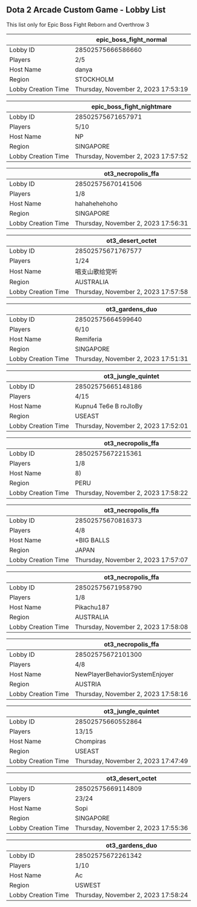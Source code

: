 ## Dota 2 Arcade Custom Game - Lobby List

This list only for Epic Boss Fight Reborn and Overthrow 3

|  | epic_boss_fight_normal |
| ------ | ------ |
| Lobby ID | 28502575666586660 |
| Players | 2/5 |
| Host Name | danya |
| Region | STOCKHOLM |
| Lobby Creation Time | Thursday, November 2, 2023 17:53:19 |


|  | epic_boss_fight_nightmare |
| ------ | ------ |
| Lobby ID | 28502575671657971 |
| Players | 5/10 |
| Host Name | NP |
| Region | SINGAPORE |
| Lobby Creation Time | Thursday, November 2, 2023 17:57:52 |


|  | ot3_necropolis_ffa |
| ------ | ------ |
| Lobby ID | 28502575670141506 |
| Players | 1/8 |
| Host Name | hahahehehoho |
| Region | SINGAPORE |
| Lobby Creation Time | Thursday, November 2, 2023 17:56:31 |


|  | ot3_desert_octet |
| ------ | ------ |
| Lobby ID | 28502575671767577 |
| Players | 1/24 |
| Host Name | 唱支山歌给党听 |
| Region | AUSTRALIA |
| Lobby Creation Time | Thursday, November 2, 2023 17:57:58 |


|  | ot3_gardens_duo |
| ------ | ------ |
| Lobby ID | 28502575664599640 |
| Players | 6/10 |
| Host Name | Remiferia |
| Region | SINGAPORE |
| Lobby Creation Time | Thursday, November 2, 2023 17:51:31 |


|  | ot3_jungle_quintet |
| ------ | ------ |
| Lobby ID | 28502575665148186 |
| Players | 4/15 |
| Host Name | Kupnu4 Te6e B roJIoBy |
| Region | USEAST |
| Lobby Creation Time | Thursday, November 2, 2023 17:52:01 |


|  | ot3_necropolis_ffa |
| ------ | ------ |
| Lobby ID | 28502575672215361 |
| Players | 1/8 |
| Host Name | 8) |
| Region | PERU |
| Lobby Creation Time | Thursday, November 2, 2023 17:58:22 |


|  | ot3_necropolis_ffa |
| ------ | ------ |
| Lobby ID | 28502575670816373 |
| Players | 4/8 |
| Host Name | +BIG BALLS |
| Region | JAPAN |
| Lobby Creation Time | Thursday, November 2, 2023 17:57:07 |


|  | ot3_necropolis_ffa |
| ------ | ------ |
| Lobby ID | 28502575671958790 |
| Players | 1/8 |
| Host Name | Pikachu187 |
| Region | AUSTRALIA |
| Lobby Creation Time | Thursday, November 2, 2023 17:58:08 |


|  | ot3_necropolis_ffa |
| ------ | ------ |
| Lobby ID | 28502575672101300 |
| Players | 4/8 |
| Host Name | NewPlayerBehaviorSystemEnjoyer |
| Region | AUSTRIA |
| Lobby Creation Time | Thursday, November 2, 2023 17:58:16 |


|  | ot3_jungle_quintet |
| ------ | ------ |
| Lobby ID | 28502575660552864 |
| Players | 13/15 |
| Host Name | Chompiras |
| Region | USEAST |
| Lobby Creation Time | Thursday, November 2, 2023 17:47:49 |


|  | ot3_desert_octet |
| ------ | ------ |
| Lobby ID | 28502575669114809 |
| Players | 23/24 |
| Host Name | Sopi |
| Region | SINGAPORE |
| Lobby Creation Time | Thursday, November 2, 2023 17:55:36 |


|  | ot3_gardens_duo |
| ------ | ------ |
| Lobby ID | 28502575672261342 |
| Players | 1/10 |
| Host Name | Ас |
| Region | USWEST |
| Lobby Creation Time | Thursday, November 2, 2023 17:58:24 |


